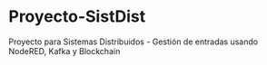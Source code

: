 # Proyecto-SistDist
Proyecto para Sistemas Distribuidos - Gestión de entradas usando NodeRED, Kafka y Blockchain
